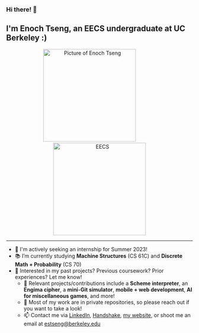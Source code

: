 ### Hi there! 👋

## I'm Enoch Tseng, an EECS undergraduate at UC Berkeley :)



<p align="center">
  <img src="https://media-exp1.licdn.com/dms/image/C4D03AQFBi2S6uLpjeA/profile-displayphoto-shrink_400_400/0/1632630145468?e=1671667200&v=beta&t=NHv4D-ndipsB-68zz5nq-UPMDligXsu5ukyIWv1kChs" alt="Picture of Enoch Tseng" height="auto" width="250" />
  <img width="50" />
  <img src="https://pbs.twimg.com/profile_images/971496839055683585/jW1g90Ux_400x400.jpg" alt="EECS" height="auto" width="250" />
</p>

---

- 🔎 I'm actively seeking an internship for Summer 2023!
- 📚 I’m currently studying **Machine Structures** (CS 61C) and **Discrete Math + Probability** (CS 70)
- 🧐 Interested in my past projects? Previous coursework? Prior experiences? Let me know!
  - 🚀 Relevant projects/contributions include a **Scheme interpreter**, an **Engima cipher**, a **mini-Git simulator**, **mobile + web development**, **AI for miscellaneous games**, and more!
  - 🏰 Most of my work are in private repositories, so please reach out if you want to take a look!
  - 📫 Contact me via [LinkedIn](https://www.linkedin.com/in/enoch-tseng/), [Handshake](https://app.joinhandshake.com/stu/users/33148613), [my website](https://enoch-tseng.github.io/), or shoot me an email at estseng@berkeley.edu

<!--
**enoch-tseng/enoch-tseng** is a ✨ _special_ ✨ repository because its `README.md` (this file) appears on your GitHub profile.

Here are some ideas to get you started:

- 🔭 I’m currently working on ...
- 🌱 I’m currently learning ...
- 👯 I’m looking to collaborate on ...
- 🤔 I’m looking for help with ...
- 💬 Ask me about ...
- 📫 How to reach me: ...
- 😄 Pronouns: ...
- ⚡ Fun fact: ...
-->
